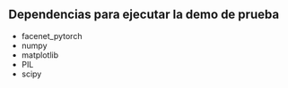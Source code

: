 ## Dependencias para ejecutar la demo de prueba
- facenet_pytorch
- numpy
- matplotlib
- PIL
- scipy
